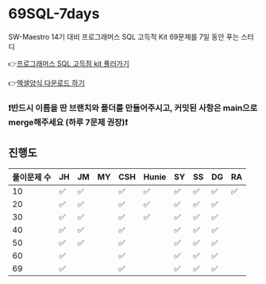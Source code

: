 # 69SQL-7days

SW-Maestro 14기 대비 프로그래머스 SQL 고득적 Kit 69문제를 7일 동안 푸는 스터디

👉[프로그래머스 SQL 고득점 kit 풀러가기](https://school.programmers.co.kr/learn/challenges?tab=sql_practice_kit)

👉[엑셀양식 다운로드 하기](https://docs.google.com/spreadsheets/d/1QXTwCkL-f9BbYO15qe2NCnqzQ03vuOh2ZA_nmWpZCCo/edit#gid=232438775)

### ❗️반드시 이름을 딴 브랜치와 폴더를 만들어주시고, 커밋된 사항은 main으로 merge해주세요 (하루 7문제 권장)❗️

## 진행도

| 풀이문제 수 | JH  | JM  | MY  | CSH | Hunie | SY  | SS  | DG  | RA  |
| ----------- | --- | --- | --- | --- | ----- | --- | --- | --- | --- |
| 10          | ✅  | ✅  |     | ✅  | ✅    | ✅  | ✅  | ✅  | ✅  |
| 20          | ✅  | ✅  |     | ✅  | ✅    | ✅  | ✅  | ✅  |     |
| 30          | ✅  | ✅  |     | ✅  | ✅    | ✅  | ✅  | ✅  |     |
| 40          | ✅  | ✅ |     | ✅  |       | ✅  | ✅  | ✅  |     |
| 50          | ✅  | ✅ |     | ✅  |       | ✅  | ✅  | ✅  |     |
| 60          | ✅  |     |     | ✅  |       | ✅  | ✅  | ✅  |     |
| 69          | ✅  |     |     | ✅  |       | ✅  | ✅  | ✅  |     |

